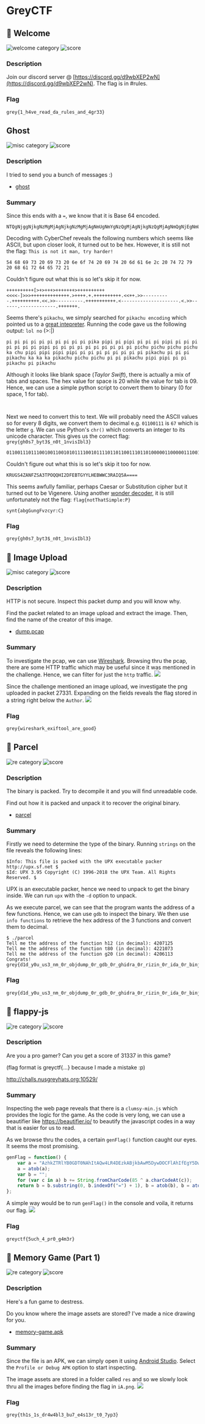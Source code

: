 # GreyCTF

## 🍭 Welcome

![welcome category](https://img.shields.io/badge/category-welcome-lightgrey.svg)
![score](https://img.shields.io/badge/score-50-blue.svg)

### Description
Join our discord server @ [https://discord.gg/d9wbXEP2wN](https://discord.gg/d9wbXEP2wN).
The flag is in #rules.

### Flag
```
grey{1_h4ve_read_da_rules_and_4gr33}
```

## Ghost

![misc category](https://img.shields.io/badge/category-misc-lightgrey.svg)
![score](https://img.shields.io/badge/score-50-blue.svg)

### Description
I tried to send you a bunch of messages :)

- [ghost](files/ghost)

### Summary
Since this ends with a `=`, we know that it is Base 64 encoded.
```
NTQgNjggNjkgNzMgMjAgNjkgNzMgMjAgNmUgNmYgNzQgMjAgNjkgNzQgMjAgNmQgNjEgNmUgMmMgMjAgNzQgNzIgNzkgMjAgNjggNjEgNzIgNjQgNjUgNzIgMjE=
```

Decoding with CyberChef reveals the following numbers which seems like ASCII, but upon closer look, it turned out to be hex. However, it is still not the flag: `This is not it man, try harder!`
```
54 68 69 73 20 69 73 20 6e 6f 74 20 69 74 20 6d 61 6e 2c 20 74 72 79 20 68 61 72 64 65 72 21
```

Couldn't figure out what this is so let's skip it for now.
```
++++++++++[>+>+++>+++++++>++++++++++<<<<-]>>>++++++++++++++.>++++.+.++++++++++.<<++.>>----------.++++++++++.<<.>>----------.+++++++++++.<---------------------.<.>>------.-------------.+++++++.
```

Seems there's `pikachu`, we simply searched for `pikachu encoding` which pointed us to a [great intepreter](https://www.dcode.fr/pikalang-language). Running the code gave us the following output: `lol no` (>:|)
```
pi pi pi pi pi pi pi pi pi pi pika pipi pi pipi pi pi pi pipi pi pi pi pi pi pi pi pipi pi pi pi pi pi pi pi pi pi pi pichu pichu pichu pichu ka chu pipi pipi pipi pipi pi pi pi pi pi pi pi pi pikachu pi pi pi pikachu ka ka ka pikachu pichu pichu pi pi pikachu pipi pipi pi pi pikachu pi pikachu
```

Although it looks like blank space (*Taylor Swift*), there is actually a mix of tabs and spaces. The hex value for space is 20 while the value for tab is 09. Hence, we can use a simple python script to convert them to binary (0 for space, 1 for tab).
```
 		  			 			  	  		  	 	 				  	 				 		 		  			 		 	     		     			  		  		 			 	 					 		   	  				  	 			 	    		  		  	  	   	 					 		 			   		     			 	   	 					  		   	 		 			  			 		  		 	  	 			  		 	  	  	 		   	  		 		    		  		 					 	
```

Next we need to convert this to text. We will probably need the ASCII values so for every 8 digits, we convert them to decimal e.g. `01100111` is `67` which is the letter `g`. We can use Python's `chr()` which converts an integer to its unicode character. This gives us the correct flag: `grey{gh0s7_byt3$_n0t_1nvisIbl3}`
```
01100111011100100110010101111001011110110110011101101000001100000111001100110111010111110110001001111001011101000011001100100100010111110110111000110000011101000101111100110001011011100111011001101001011100110100100101100010011011000011001101111101
```

Couldn't figure out what this is so let's skip it too for now.
```
KRUGS4ZANFZSA3TPOQQHI2DFEBTGYYLHEBWWC3RAIQ5A====
```

This seems awfully familiar, perhaps Caesar or Substitution cipher but it turned out to be Vigenere. Using another [wonder decoder](https://www.dcode.fr/vigenere-cipher), it is still unfortunately not the flag: `flag{notThatSimple:P}`
```
synt{abgGungFvzcyr:C}
```

### Flag
```
grey{gh0s7_byt3$_n0t_1nvisIbl3}
```

## 🍭 Image Upload

![misc category](https://img.shields.io/badge/category-misc-lightgrey.svg)
![score](https://img.shields.io/badge/score-50-blue.svg)

### Description

HTTP is not secure. Inspect this packet dump and you will know why.

Find the packet related to an image upload and extract the image. Then, find the name of the creator of this image.

- [dump.pcap](files/dump.pcap)

### Summary
To investigate the pcap, we can use [Wireshark](https://www.wireshark.org/download.html). Browsing thru the pcap, there are some HTTP traffic which may be useful since it was mentioned in the challenge. Hence, we can filter for just the `http` traffic.
![](img/upload1.png)

Since the challenge mentioned an image upload, we investigate the png uploaded in packet 27331. Expanding on the fields reveals the flag stored in a string right below the `Author`.
![](img/upload2.png)


### Flag
```
grey{wireshark_exiftool_are_good}
```

## 🍭 Parcel

![re category](https://img.shields.io/badge/category-re-lightgrey.svg)
![score](https://img.shields.io/badge/score-50-blue.svg)

### Description
The binary is packed. Try to decompile it and you will find unreadable code.

Find out how it is packed and unpack it to recover the original binary.

- [parcel](files/p)

### Summary
Firstly we need to determine the type of the binary. Running `strings` on the file reveals the following lines:
```
$Info: This file is packed with the UPX executable packer http://upx.sf.net $
$Id: UPX 3.95 Copyright (C) 1996-2018 the UPX Team. All Rights Reserved. $
```

UPX is an executable packer, hence we need to unpack to get the binary inside. We can run `upx` with the `-d` option to unpack.

As we execute parcel, we can see that the program wants the address of a few functions. Hence, we can use `gdb` to inspect the binary. We then use `info functions` to retrieve the hex address of the 3 functions and convert them to decimal.
```
$ ./parcel 
Tell me the address of the function h12 (in decimal): 4207125
Tell me the address of the function t80 (in decimal): 4221073
Tell me the address of the function g20 (in decimal): 4206113
Congrats! grey{d1d_y0u_us3_nm_0r_objdump_0r_gdb_0r_ghidra_0r_rizin_0r_ida_0r_binja?}
```

### Flag
```
grey{d1d_y0u_us3_nm_0r_objdump_0r_gdb_0r_ghidra_0r_rizin_0r_ida_0r_binja?}
```

## 🍭 flappy-js

![re category](https://img.shields.io/badge/category-re-lightgrey.svg)
![score](https://img.shields.io/badge/score-50-blue.svg)

### Description
Are you a pro gamer? Can you get a score of 31337 in this game?

(flag format is greyctf{...} because I made a mistake :p)

http://challs.nusgreyhats.org:10529/

### Summary
Inspecting the web page reveals that there is a `clumsy-min.js` which provides the logic for the game. As the code is very long, we can use a beautifier like https://beautifier.io/ to beautify the javascript codes in a way that is easier for us to read.

As we browse thru the codes, a certain `genFlag()` function caught our eyes. It seems the most promising.
```javascript
genFlag = function() {
    var a = "AzhkZTRlYB0GDT0NAhItAQw4LR4DEzkABjkbAwM5DywDOCFlAhIfEgY5DwMDZgQiAxETNDZkGyYPEzEbAz4lDAIDDz4HZWAmAjsfPAc5Dw0DPx87MDkxAg8RBz4YEQMsAQMDAjQSAyQEAT5o";
    a = atob(a);
    var b = "";
    for (var c in a) b += String.fromCharCode(85 ^ a.charCodeAt(c));
    return b = b.substring(0, b.indexOf("=") + 1), b = atob(b), b = atob(b), b = atob(b), b = atob(b), b = atob(b), b = atob(b)
};
```

A simple way would be to run `genFlag()` in the console and voila, it returns our flag.
![](img/flappy-js.png)

### Flag
```
greyctf{5uch_4_pr0_g4m3r}
```

## 🍭 Memory Game (Part 1)

![re category](https://img.shields.io/badge/category-re-lightgrey.svg)
![score](https://img.shields.io/badge/score-50-blue.svg)

### Description
Here's a fun game to destress.

Do you know where the image assets are stored? I've made a nice drawing for you.

- [memory-game.apk](files/memory-game.apk)

### Summary
Since the file is an APK, we can simply open it using [Android Studio](https://developer.android.com/studio). Select the `Profile or Debug APK` option to start inspecting.

The image assets are stored in a folder called `res` and so we slowly look thru all the images before finding the flag in `iA.png`.
![](img/memory1.png)

### Flag
```
grey{th1s_1s_dr4w4bl3_bu7_e4s13r_t0_7yp3}
```